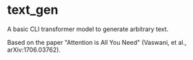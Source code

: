 # text_gen

A basic CLI transformer model to generate arbitrary text.

Based on the paper "Attention is All You Need" (Vaswani, et al., arXiv:1706.03762).
